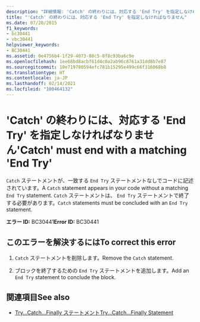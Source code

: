 ```yaml
---
description: "詳細情報: 'Catch' の終わりには、対応する 'End Try' を指定しなければなりません"
title: "'Catch' の終わりには、対応する 'End Try' を指定しなければなりません"
ms.date: 07/20/2015
f1_keywords:
- bc30441
- vbc30441
helpviewer_keywords:
- BC30441
ms.assetid: 0e4756b4-1f29-4073-88c5-8f8c93ba6c9e
ms.openlocfilehash: 1ee68bd8acbf61d4c0a2ab96c8761a31dd8b7e87
ms.sourcegitcommit: 10e719780594efc781b15295e499c66f316068b8
ms.translationtype: HT
ms.contentlocale: ja-JP
ms.lasthandoff: 02/14/2021
ms.locfileid: "100464132"
---
```

# <a name="catch-must-end-with-a-matching-end-try"></a><span data-ttu-id="ac0fd-103">'Catch' の終わりには、対応する 'End Try' を指定しなければなりません</span><span class="sxs-lookup"><span data-stu-id="ac0fd-103">'Catch' must end with a matching 'End Try'</span></span>

<span data-ttu-id="ac0fd-104">`Catch` ステートメントが、一致する `End Try` ステートメントなしでコードに記述されています。</span><span class="sxs-lookup"><span data-stu-id="ac0fd-104">A `Catch` statement appears in your code without a matching `End Try` statement.</span></span> <span data-ttu-id="ac0fd-105">`Catch` ステートメントは、 `End Try` ステートメントで終了する必要があります。</span><span class="sxs-lookup"><span data-stu-id="ac0fd-105">`Catch` statements must be concluded with an `End Try` statement.</span></span>  
  
 <span data-ttu-id="ac0fd-106">**エラー ID:** BC30441</span><span class="sxs-lookup"><span data-stu-id="ac0fd-106">**Error ID:** BC30441</span></span>  
  
## <a name="to-correct-this-error"></a><span data-ttu-id="ac0fd-107">このエラーを解決するには</span><span class="sxs-lookup"><span data-stu-id="ac0fd-107">To correct this error</span></span>  
  
1. <span data-ttu-id="ac0fd-108">`Catch` ステートメントを削除します。</span><span class="sxs-lookup"><span data-stu-id="ac0fd-108">Remove the `Catch` statement.</span></span>  
  
2. <span data-ttu-id="ac0fd-109">ブロックを終了するための `End Try` ステートメントを追加します。</span><span class="sxs-lookup"><span data-stu-id="ac0fd-109">Add an `End Try` statement to conclude the block.</span></span>  
  
## <a name="see-also"></a><span data-ttu-id="ac0fd-110">関連項目</span><span class="sxs-lookup"><span data-stu-id="ac0fd-110">See also</span></span>

- [<span data-ttu-id="ac0fd-111">Try...Catch...Finally ステートメント</span><span class="sxs-lookup"><span data-stu-id="ac0fd-111">Try...Catch...Finally Statement</span></span>](../language-reference/statements/try-catch-finally-statement.md)
